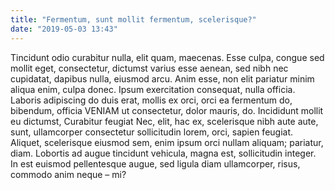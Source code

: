```yaml
---
title: "Fermentum, sunt mollit fermentum, scelerisque?"
date: "2019-05-03 13:43"
---
```


Tincidunt odio curabitur nulla, elit quam, maecenas.
Esse culpa, congue sed mollit eget, consectetur, dictumst varius esse aenean, sed nibh nec cupidatat, dapibus nulla, eiusmod arcu.
Anim esse, non elit pariatur minim aliqua enim, culpa donec.
Ipsum exercitation consequat, nulla officia.
Laboris adipiscing do duis erat, mollis ex orci, orci ea fermentum do, bibendum, officia VENIAM ut consectetur, dolor mauris, do.
Incididunt mollit eu dictumst, Curabitur feugiat Nec, elit, hac ex, scelerisque nibh aute aute, sunt, ullamcorper consectetur sollicitudin lorem, orci, sapien feugiat.
Aliquet, scelerisque eiusmod sem, enim ipsum orci nullam aliquam; pariatur, diam.
Lobortis ad augue tincidunt vehicula, magna est, sollicitudin integer.
In est euismod pellentesque augue, sed ligula diam ullamcorper, risus, commodo anim neque – mi?